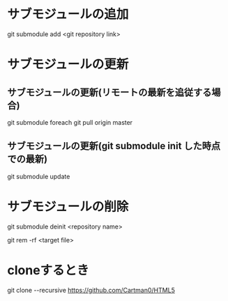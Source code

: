 # サブモジュールの追加

git submodule add \<git repository link\>

# サブモジュールの更新

## サブモジュールの更新(リモートの最新を追従する場合)

git submodule foreach git pull origin master

## サブモジュールの更新(git submodule init した時点での最新)

git submodule update

# サブモジュールの削除

git submodule deinit \<repository name\>

git rem -rf \<target file\>

# cloneするとき

git clone --recursive https://github.com/Cartman0/HTML5

